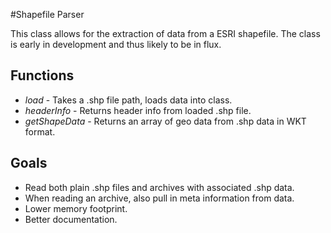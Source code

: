 #Shapefile Parser

This class allows for the extraction of data from a ESRI shapefile. The class is early in development and thus likely to be in flux.

## Functions

- *load* - Takes a .shp file path, loads data into class.
- *headerInfo* - Returns header info from loaded .shp file.
- *getShapeData* - Returns an array of geo data from .shp data in WKT format.

## Goals

- Read both plain .shp files and archives with associated .shp data.
- When reading an archive, also pull in meta information from data.
- Lower memory footprint.
- Better documentation.

